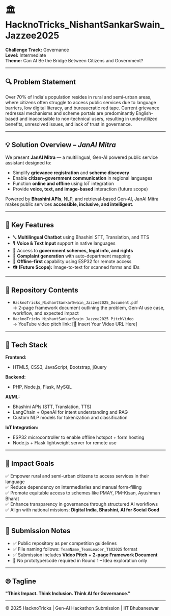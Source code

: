 # 🏛️ HacknoTricks_NishantSankarSwain_Jazzee2025

**Challenge Track:** Governance  
**Level:** Intermediate  
**Theme:** Can AI Be the Bridge Between Citizens and Government?

---

## 🔍 Problem Statement

Over 70% of India's population resides in rural and semi-urban areas, where citizens often struggle to access public services due to language barriers, low digital literacy, and bureaucratic red tape. Current grievance redressal mechanisms and scheme portals are predominantly English-based and inaccessible to non-technical users, resulting in underutilized benefits, unresolved issues, and lack of trust in governance.

---

## 💡 Solution Overview – *JanAI Mitra*

We present **JanAI Mitra** — a multilingual, Gen-AI powered public service assistant designed to:

- Simplify **grievance registration** and **scheme discovery**
- Enable **citizen-government communication** in regional languages
- Function **online and offline** using IoT integration
- Provide **voice, text, and image-based** interaction (future scope)

Powered by **Bhashini APIs**, NLP, and retrieval-based Gen-AI, JanAI Mitra makes public services **accessible, inclusive, and intelligent**.

---

## 🧠 Key Features

- 🔤 **Multilingual Chatbot** using Bhashini STT, Translation, and TTS  
- 🎙️ **Voice & Text Input** support in native languages  
- 📜 Access to **government schemes, legal info, and rights**  
- 📝 **Complaint generation** with auto-department mapping  
- 📡 **Offline-first** capability using ESP32 for remote access  
- 📷 **(Future Scope):** Image-to-text for scanned forms and IDs

---

## 📂 Repository Contents

- `HacknoTricks_NishantSankarSwain_Jazzee2025_Document.pdf`  
  → 2-page framework document outlining the problem, Gen-AI use case, workflow, and expected impact  
- `HacknoTricks_NishantSankarSwain_Jazzee2025_PitchVideo`  
  → YouTube video pitch link: [🔗 Insert Your Video URL Here]

---

## 🧱 Tech Stack

**Frontend:**  
- HTML5, CSS3, JavaScript, Bootstrap, jQuery

**Backend:**  
- PHP, Node.js, Flask, MySQL

**AI/ML:**  
- Bhashini APIs (STT, Translation, TTS)  
- LangChain + OpenAI for intent understanding and RAG  
- Custom NLP models for tokenization and classification

**IoT Integration:**  
- ESP32 microcontroller to enable offline hotspot + form hosting  
- Node.js + Flask lightweight server for remote use

---

## 🚀 Impact Goals

✅ Empower rural and semi-urban citizens to access services in their language  
✅ Reduce dependency on intermediaries and manual form-filling  
✅ Promote equitable access to schemes like PMAY, PM-Kisan, Ayushman Bharat  
✅ Enhance transparency in governance through structured AI workflows  
✅ Align with national missions: **Digital India**, **Bhashini**, **AI for Social Good**

---

## 📌 Submission Notes

- ✅ Public repository as per competition guidelines  
- ✅ File naming follows: `TeamName_TeamLeader_T$O2025` format  
- ✅ Submission includes **Video Pitch** + **2-page Framework Document**  
- 🚫 No prototype/code required in Round 1 – Idea exploration only

---

## 🌐 Tagline

**"Think Impact. Think Inclusion. Think AI for Governance."**

---

© 2025 HacknoTricks | Gen-AI Hackathon Submission | IIT Bhubaneswar

